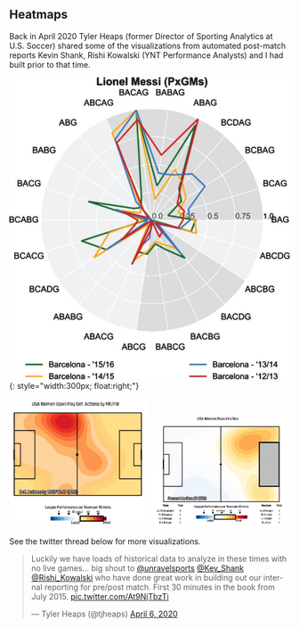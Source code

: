 ## Heatmaps

Back in April 2020 Tyler Heaps (former Director of Sporting Analytics at U.S. Soccer) shared some of the visualizations from 
automated post-match reports Kevin Shank, Rishi Kowalski (YNT Performance Analysts) and I had built prior to that time. 

![Messi's Flow Motif Style Radar Graph](/imgs/messi.jpg){: style="width:300px; float:right;"}

<p float="left">
  <img src="/imgs/relative_heatmap.png" width="250" />
  <img src="/imgs/relative_heatmap2.png" width="250" />
</p>


See the twitter thread below for more visualizations.
<blockquote class="twitter-tweet"><p lang="en" dir="ltr">Luckily we have loads of historical data to analyze in these times with no live games... big shout to <a href="https://twitter.com/unravelsports?ref_src=twsrc%5Etfw">@unravelsports</a> <a href="https://twitter.com/Kev_Shank?ref_src=twsrc%5Etfw">@Kev_Shank</a> <a href="https://twitter.com/Rishi_Kowalski?ref_src=twsrc%5Etfw">@Rishi_Kowalski</a> who have done great work in building out our internal reporting for pre/post match. First 30 minutes in the book from July 2015. <a href="https://t.co/At9NjTbzTi">pic.twitter.com/At9NjTbzTi</a></p>&mdash; Tyler Heaps (@tjheaps) <a href="https://twitter.com/tjheaps/status/1247233428015251456?ref_src=twsrc%5Etfw">April 6, 2020</a></blockquote> <script async src="https://platform.twitter.com/widgets.js" charset="utf-8"></script>


